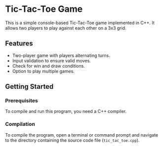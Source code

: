 # Tic-Tac-Toe Game

This is a simple console-based Tic-Tac-Toe game implemented in C++. It allows two players to play against each other on a 3x3 grid.

## Features

- Two-player game with players alternating turns.
- Input validation to ensure valid moves.
- Check for win and draw conditions.
- Option to play multiple games.

## Getting Started

### Prerequisites

To compile and run this program, you need a C++ compiler. 

### Compilation

To compile the program, open a terminal or command prompt and navigate to the directory containing the source code file (`tic_tac_toe.cpp`).  


